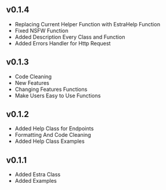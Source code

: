 ## v0.1.4
- Replacing Current Helper Function with EstraHelp Function
- Fixed NSFW Function
- Added Description Every Class and Function
- Added Errors Handler for Http Request

## v0.1.3
- Code Cleaning
- New Features
- Changing Features Functions
- Make Users Easy to Use Functions

## v0.1.2
- Added Help Class for Endpoints
- Formatting And Code Cleaning
- Added Help Class Examples

## v0.1.1
- Added Estra Class
- Added Examples